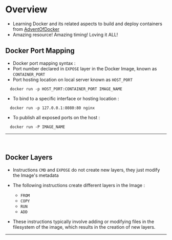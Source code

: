 # Overview
- Learning Docker and its related aspects to build and deploy containers from [AdventOfDocker](https://adventofdocker.com/)
- Amazing resource! Amazing timing! Loving it ALL!

## Docker Port Mapping

- Docker port mapping syntax :
 - Port number declared in `EXPOSE` layer in the Docker Image, known as `CONTAINER_PORT` 
 - Port hosting location on local server known as `HOST_PORT`

```pwsh
  docker run -p HOST_PORT:CONTAINER_PORT IMAGE_NAME
```

- To bind to a specific interface or hosting location :

```pwsh
  docker run -p 127.0.0.1:8080:80 nginx
```

- To publish all exposed ports on the host :

```pwsh
  docker run -P IMAGE_NAME
```


<hr>
</br>

## Docker Layers

- Instructions `CMD` and `EXPOSE` do not create new layers, they just modify the Image's metadata

- The following instructions create different layers in the Image :
  - `FROM`
  - `COPY`
  - `RUN`
  - `ADD`

- These instructions typically involve adding or modifying files in the filesystem of the image, which results in the creation of new layers.

<hr>
</br>

